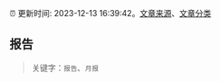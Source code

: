 :alarm_clock: 更新时间: 2023-12-13 16:39:42。[文章来源](/README.md)、[文章分类](/TAGS.md)

## 报告


> 关键字：`报告`、`月报`



